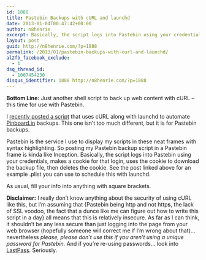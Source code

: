 ```yaml
---
id: 1888
title: Pastebin Backups with cURL and launchd
date: 2013-01-04T00:47:42+00:00
author: n8henrie
excerpt: Basically, the script logs into Pastebin using your credentials, makes a cookie for that login, uses the cookie to download the backup file, then deletes the cookie. See the post linked above for an example .plist you can use to schedule this with launchd.
layout: post
guid: http://n8henrie.com/?p=1888
permalink: /2013/01/pastebin-backups-with-curl-and-launchd/
al2fb_facebook_exclude:
  - 1
dsq_thread_id:
  - 1007454230
disqus_identifier: 1888 http://n8henrie.com/?p=1888
---
```

**Bottom Line:** Just another shell script to back up web content with cURL &#8211; this time for use with Pastebin.
  
<!--more-->

I [recently posted a script](http://n8henrie.com/2012/12/pinboard-backups-with-curl-and-launchd/) that uses cURL along with launchd to automate <a target="_blank" href="http://pinboard.in">Pinboard.in</a> backups. This one isn&#8217;t too much different, but it is for Pastebin backups.

Pastebin is the service I use to display my scripts in these neat frames with syntax highlighting. So posting my Pastebin backup script in a Pastebin frame is kinda like Inception. Basically, the script logs into Pastebin using your credentials, makes a cookie for that login, uses the cookie to download the backup file, then deletes the cookie. See the post linked above for an example .plist you can use to schedule this with launchd.

As usual, fill your info into anything with square brackets.



**Disclaimer:** I really don&#8217;t know anything about the security of using cURL like this, but I&#8217;m assuming that {Pastebin being http and not http**s**, the lack of SSL voodoo, the fact that a dunce like me can figure out how to write this script in a day} all means that this is relatively insecure. As far as I can think, it shouldn&#8217;t be any less secure than just logging into the page from your web browser (hopefully someone will correct me if I&#8217;m wrong about that)… nevertheless _please, please don&#8217;t use this if you aren&#8217;t using a unique password for Pastebin._ And if you&#8217;re re-using passwords… look into <a target="_blank" href="https://lastpass.com">LastPass</a>. Seriously.